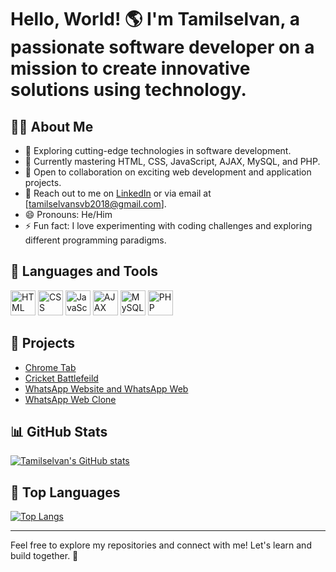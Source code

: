 <!-- Hi there! 👋 -->

# Hello, World! 🌎 I'm Tamilselvan, a passionate software developer on a mission to create innovative solutions using technology.

## 👨‍💻 About Me
- 🚀 Exploring cutting-edge technologies in software development.
- 🌱 Currently mastering HTML, CSS, JavaScript, AJAX, MySQL, and PHP.
- 💼 Open to collaboration on exciting web development and application projects.
- 📧 Reach out to me on [LinkedIn](https://www.linkedin.com/in/tamilselvanpalanivel) or via email at [tamilselvansvb2018@gmail.com].
- 😄 Pronouns: He/Him
- ⚡ Fun fact: I love experimenting with coding challenges and exploring different programming paradigms.

## 🔧 Languages and Tools
<p align="left">
  <img src="https://img.icons8.com/color/48/000000/html-5.png" alt="HTML" width="40" height="40"/>
  <img src="https://img.icons8.com/color/48/000000/css3.png" alt="CSS" width="40" height="40"/>
  <img src="https://img.icons8.com/color/48/000000/javascript.png" alt="JavaScript" width="40" height="40"/>
  <img src="https://img.icons8.com/ios-filled/50/000000/ajax.png" alt="AJAX" width="40" height="40"/>
  <img src="https://img.icons8.com/color/48/000000/mysql.png" alt="MySQL" width="40" height="40"/>
  <img src="https://img.icons8.com/officel/40/000000/php-logo.png" alt="PHP" width="40" height="40"/>
</p>

## 🚀 Projects
- [Chrome Tab](https://tamilselvanpalanivel01.github.io/Chrome-Tab/)
- [Cricket Battlefeild](https://tamilselvanpalanivel01.github.io/Cricket-battlefeild/)
- [WhatsApp Website and WhatsApp Web](https://tamilselvanpalanivel01.github.io/whatsapp-website-and-whatsapp-web/)
- [WhatsApp Web Clone](https://tamilselvanpalanivel01.github.io/WhatsApp-Web-Clone/)

## 📊 GitHub Stats
[![Tamilselvan's GitHub stats](https://github-readme-stats.vercel.app/api?username=Tamilselvanpalanivel01&show_icons=true&theme=radical)](https://github.com/anuraghazra/github-readme-stats)

## 🌟 Top Languages
[![Top Langs](https://github-readme-stats.vercel.app/api/top-langs/?username=Tamilselvanpalanivel01&layout=compact)](https://github.com/anuraghazra/github-readme-stats)

---

Feel free to explore my repositories and connect with me! Let's learn and build together. 🚀
